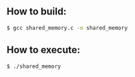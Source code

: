 ## How to build:

```sh
$ gcc shared_memory.c -o shared_memory
```

## How to execute:

```sh
$ ./shared_memory
```
